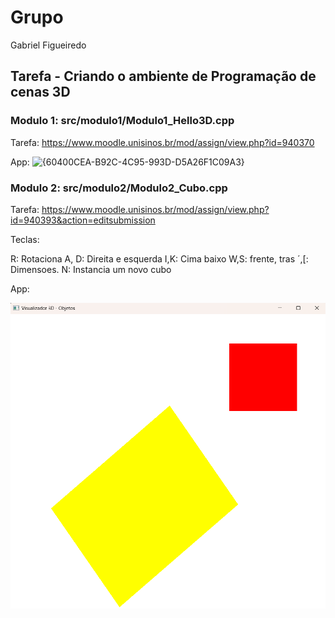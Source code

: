 # Grupo

Gabriel Figueiredo

## Tarefa - Criando o ambiente de Programação de cenas 3D

### Modulo 1: src/modulo1/Modulo1_Hello3D.cpp

Tarefa: https://www.moodle.unisinos.br/mod/assign/view.php?id=940370

App:
![{60400CEA-B92C-4C95-993D-D5A26F1C09A3}](https://github.com/user-attachments/assets/94c35a16-2929-4f43-b9f4-3a11f9bb7336)


### Modulo 2: src/modulo2/Modulo2_Cubo.cpp

Tarefa: https://www.moodle.unisinos.br/mod/assign/view.php?id=940393&action=editsubmission

Teclas:

R: Rotaciona
A, D: Direita e esquerda
I,K: Cima baixo
W,S: frente, tras
´,[: Dimensoes.
N: Instancia um novo cubo

App:

![alt text](image.png)